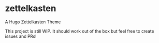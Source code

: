 # zettelkasten
A Hugo Zettelkasten Theme

This project is still WIP.
It should work out of the box but feel free to create issues and PRs!

